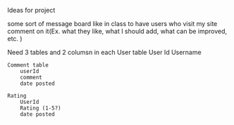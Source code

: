 Ideas for project 

some sort of message board like in class to have users who visit my site comment on it(Ex. what they like, what I should add, what can be improved, etc. )

Need 3 tables and 2 columsn in each 
    User table
        User Id
        Username 

    Comment table 
        userId
        comment 
        date posted 

    Rating
        UserId
        Rating (1-5?)
        date posted

    
